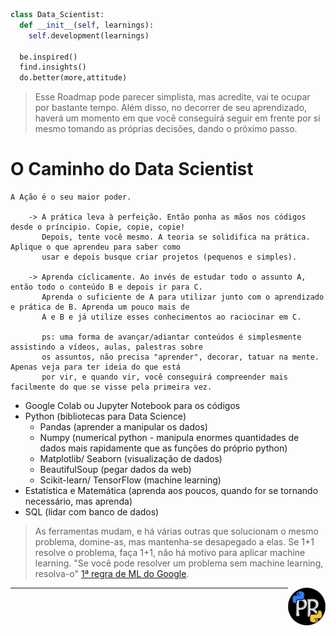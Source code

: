 ```python
class Data_Scientist:
  def __init__(self, learnings):
    self.development(learnings)
  
  be.inspired()
  find.insights()
  do.better(more,attitude)
```

> Esse Roadmap pode parecer simplista, mas acredite, vai te ocupar por bastante tempo. Além disso, no decorrer de seu aprendizado, haverá um momento em que você conseguirá seguir em frente por si mesmo tomando as próprias decisões, dando o próximo passo.

# O Caminho do Data Scientist

    A Ação é o seu maior poder.
    
        -> A prática leva à perfeição. Então ponha as mãos nos códigos desde o príncipio. Copie, copie, copie!
           Depois, tente você mesmo. A teoria se solidifica na prática. Aplique o que aprendeu para saber como 
           usar e depois busque criar projetos (pequenos e simples).
        
        -> Aprenda cíclicamente. Ao invés de estudar todo o assunto A, então todo o conteúdo B e depois ir para C. 
           Aprenda o suficiente de A para utilizar junto com o aprendizado e prática de B. Aprenda um pouco mais de
           A e B e já utilize esses conhecimentos ao raciocinar em C.
           
           ps: uma forma de avançar/adiantar conteúdos é simplesmente assistindo a vídeos, aulas, palestras sobre
           os assuntos, não precisa "aprender", decorar, tatuar na mente. Apenas veja para ter ideia do que está 
           por vir, e quando vir, você conseguirá compreender mais facilmente do que se visse pela primeira vez.

         
* Google Colab ou Jupyter Notebook para os códigos 
* Python (bibliotecas para Data Science)
  * Pandas (aprender a manipular os dados)
  * Numpy (numerical python - manipula enormes quantidades de dados mais rapidamente que as funções do próprio python)
  * Matplotlib/ Seaborn (visualização de dados)
  * BeautifulSoup (pegar dados da web)
  * Scikit-learn/ TensorFlow (machine learning)
* Estatística e Matemática (aprenda aos poucos, quando for se tornando necessário, mas aprenda)
* SQL (lidar com banco de dados)

> As ferramentas mudam, e há várias outras que solucionam o mesmo problema, domine-as, mas mantenha-se desapegado a elas. Se 1+1 resolve o problema, faça 1+1, não há motivo para aplicar machine learning. "Se você pode resolver um problema sem machine learning, resolva-o" [1ª regra de ML do Google](https://developers.google.com/machine-learning/guides/rules-of-ml).


[<img align="right" width="60" height="60" src="https://github.com/pauloreis-ds/Paulo-Reis-Data-Science/blob/master/Paulo%20Reis/PauloReis0.png">](https://github.com/pauloreis-ds)

---
